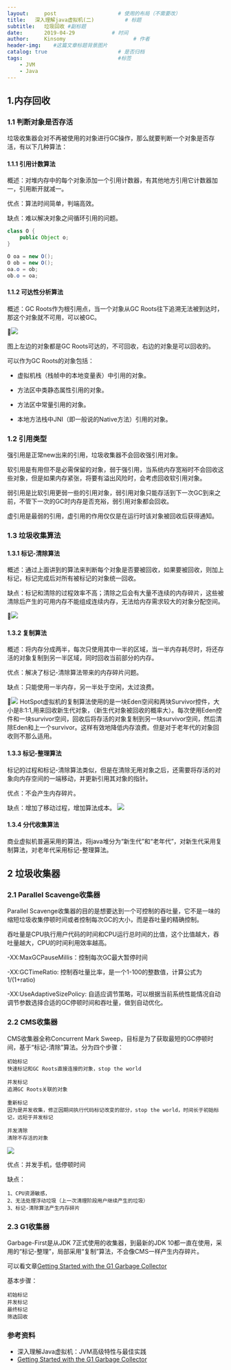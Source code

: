 ```yaml
---
layout:     post                    # 使用的布局（不需要改）
title:   深入理解java虚拟机(二)          # 标题 
subtitle:   垃圾回收 #副标题
date:       2019-04-29            # 时间
author:     Kinsomy                      # 作者
header-img:    #这篇文章标题背景图片
catalog: true                       # 是否归档
tags:                               #标签
    - JVM
    - Java
---
```

## 1.内存回收
### 1.1 判断对象是否存活
垃圾收集器会对不再被使用的对象进行GC操作，那么就要判断一个对象是否存活，有以下几种算法：
#### 1.1.1 引用计数算法
概述：对堆内存中的每个对象添加一个引用计数器，有其他地方引用它计数器加一，引用断开就减一。

优点：算法时间简单，判端高效。

缺点：难以解决对象之间循环引用的问题。

```java
class O {
    public Object o;
}

O oa = new O();
O ob = new O();
oa.o = ob;
ob.o = oa;
```

#### 1.1.2 可达性分析算法
概述：GC Roots作为根引用点，当一个对象从GC Roots往下追溯无法被到达时，那这个对象就不可用，可以被GC。

![](https://github.com/KinsomyJS/KinsomyJS.github.io/blob/master/img/jvm/2.png?raw=true)

图上左边的对象都是GC Roots可达的，不可回收，右边的对象是可以回收的。

可以作为GC Roots的对象包括：
* 虚拟机栈（栈帧中的本地变量表）中引用的对象。

* 方法区中类静态属性引用的对象。

* 方法区中常量引用的对象。

* 本地方法栈中JNI（即一般说的Native方法）引用的对象。


### 1.2 引用类型

强引用是正常new出来的引用，垃圾收集器不会回收强引用对象。

软引用是有用但不是必需保留的对象，弱于强引用，当系统内存宽裕时不会回收这些对象，但是如果内存紧张，将要有溢出风险时，会考虑回收软引用对象。

弱引用是比软引用更弱一些的引用对象，弱引用对象只能存活到下一次GC到来之前，不管下一次的GC时内存是否充裕，弱引用对象都会回收。

虚引用是最弱的引用，虚引用的作用仅仅是在运行时该对象被回收后获得通知。


### 1.3 垃圾收集算法
#### 1.3.1 标记-清除算法
概述：通过上面讲到的算法来判断每个对象是否要被回收，如果要被回收，则加上标记，标记完成后对所有被标记的对象统一回收。

缺点：标记和清除的过程效率不高；清除之后会有大量不连续的内存碎片，这些被清除后产生的可用内存不能组成连续内存，无法给内存需求较大的对象分配空间。

![](https://github.com/KinsomyJS/KinsomyJS.github.io/blob/master/img/jvm/3.png?raw=true)

#### 1.3.2 复制算法
概述：将内存分成两半，每次只使用其中一半的区域，当一半内存耗尽时，将还存活的对象复制到另一半区域，同时回收当前部分的内存。

优点：解决了标记-清除算法带来的内存碎片问题。

缺点：只能使用一半内存，另一半处于空闲，太过浪费。

![](https://github.com/KinsomyJS/KinsomyJS.github.io/blob/master/img/jvm/4.png?raw=true)
HotSpot虚拟机的复制算法使用的是一块Eden空间和两块Survivor控件，大小是8:1:1,用来回收新生代对象，（新生代对象被回收的概率大）。每次使用Eden控件和一块survivor空间，回收后将存活的对象复制到另一块survivor空间，然后清除Eden和上一个survivor。这样有效地降低内存浪费。但是对于老年代的对象回收则不那么适用。

#### 1.3.3 标记-整理算法
标记的过程和标记-清除算法类似，但是在清除无用对象之后，还需要将存活的对象向内存空间的一端移动，并更新引用其对象的指针。

优点：不会产生内存碎片。

缺点：增加了移动过程，增加算法成本。
![](https://github.com/KinsomyJS/KinsomyJS.github.io/blob/master/img/jvm/5.png?raw=true)


#### 1.3.4 分代收集算法
商业虚拟机普遍采用的算法，将java堆分为“新生代”和“老年代”，对新生代采用复制算法，对老年代采用标记-整理算法。

## 2 垃圾收集器
### 2.1 Parallel Scavenge收集器
Parallel Scavenge收集器的目的是想要达到一个可控制的吞吐量，它不是一味的缩短垃圾收集停顿时间或者控制每次GC的大小，而是吞吐量的精确控制。

吞吐量是CPU执行用户代码的时间和CPU运行总时间的比值，这个比值越大，吞吐量越大，CPU的时间利用效率越高。

-XX:MaxGCPauseMillis：控制每次GC最大暂停时间

-XX:GCTimeRatio: 控制吞吐量比率，是一个1-100的整数值，计算公式为1/(1+ratio)

-XX:UseAdaptiveSizePolicy: 自适应调节策略，可以根据当前系统性能情况自动调节参数选择合适的GC停顿时间和吞吐量，做到自动优化。


### 2.2 CMS收集器
CMS收集器全称Concurrent Mark Sweep，目标是为了获取最短的GC停顿时间，基于“标记-清除”算法。分为四个步骤：

    初始标记 
    快速标记和GC Roots直接连接的对象，stop the world

    并发标记 
    追溯GC Roots关联的对象

    重新标记 
    因为是并发收集，修正因期间执行代码标记改变的部分，stop the world，时间长于初始标记，远短于并发标记

    并发清除
    清除不存活的对象


![](https://github.com/KinsomyJS/KinsomyJS.github.io/blob/master/img/jvm/6.png?raw=true)

优点：并发手机，低停顿时间

缺点：

    1、CPU资源敏感，
    2、无法处理浮动垃圾（上一次清理阶段用户继续产生的垃圾）
    3、标记-清除算法产生内存碎片

### 2.3 G1收集器
Garbage-First是从JDK 7正式使用的收集器，到最新的JDK 10都一直在使用，采用的“标记-整理”，局部采用“复制”算法，不会像CMS一样产生内存碎片。

可以看文章[Getting Started with the G1 Garbage Collector](https://www.oracle.com/technetwork/tutorials/tutorials-1876574.html)

基本步骤：
    
    初始标记
    并发标记
    最终标记
    筛选回收

### 参考资料
* 深入理解Java虚拟机：JVM高级特性与最佳实践
* [Getting Started with the G1 Garbage Collector](https://www.oracle.com/technetwork/tutorials/tutorials-1876574.html)